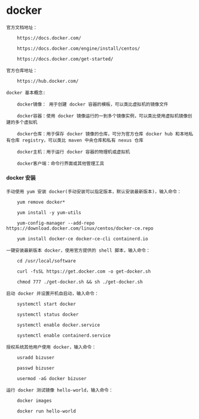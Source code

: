 
# docker

	官方文档地址：

		https://docs.docker.com/

		https://docs.docker.com/engine/install/centos/

		https://docs.docker.com/get-started/

	官方仓库地址：

		https://hub.docker.com/

	docker 基本概念:

		docker镜像： 用于创建 docker 容器的模板，可以类比虚拟机的镜像文件

		docker容器：使用 docker 镜像运行的一到多个镜像实例，可以类比使用虚拟机镜像创建的多个虚拟机

		docker仓库：用于保存 docker 镜像的仓库，可分为官方仓库 docker hub 和本地私有仓库 registry，可以类比 maven 中央仓库和私有 nexus 仓库

		docker主机：用于运行 docker 容器的物理机或虚拟机

		docker客户端：命令行界面或其他管理工具

#### docker 安装

	手动使用 yum 安装 docker(手动安装可以指定版本，默认安装最新版本)，输入命令：

		yum remove docker*

		yum install -y yum-utils

		yum-config-manager --add-repo https://download.docker.com/linux/centos/docker-ce.repo

		yum install docker-ce docker-ce-cli containerd.io

	一键安装最新版本 docker，使用官方提供的 shell 脚本，输入命令：

		cd /usr/local/software

		curl -fsSL https://get.docker.com -o get-docker.sh

		chmod 777 ./get-docker.sh && sh ./get-docker.sh

	启动 docker 并设置开机自启动，输入命令：

		systemctl start docker

		systemctl status docker

		systemctl enable docker.service

		systemctl enable containerd.service

	授权系统其他用户使用 docker，输入命令：

		usradd bizuser

		passwd bizuser

		usermod -aG docker bizuser

	运行 docker 测试镜像 hello-world，输入命令：

		docker images

		docker run hello-world
